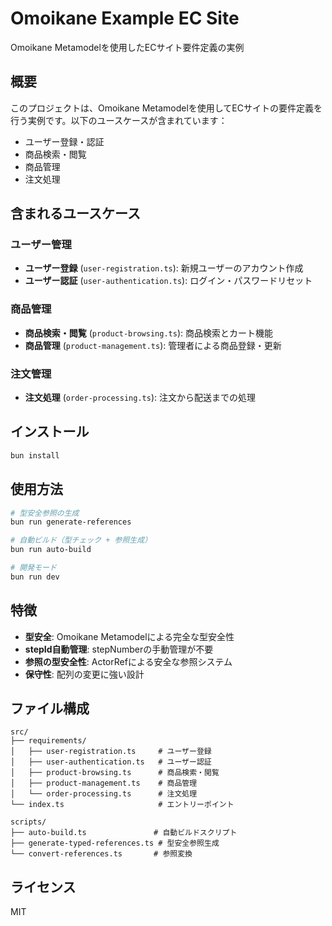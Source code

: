 # Omoikane Example EC Site

Omoikane Metamodelを使用したECサイト要件定義の実例

## 概要

このプロジェクトは、Omoikane Metamodelを使用してECサイトの要件定義を行う実例です。以下のユースケースが含まれています：

- ユーザー登録・認証
- 商品検索・閲覧
- 商品管理
- 注文処理

## 含まれるユースケース

### ユーザー管理
- **ユーザー登録** (`user-registration.ts`): 新規ユーザーのアカウント作成
- **ユーザー認証** (`user-authentication.ts`): ログイン・パスワードリセット

### 商品管理
- **商品検索・閲覧** (`product-browsing.ts`): 商品検索とカート機能
- **商品管理** (`product-management.ts`): 管理者による商品登録・更新

### 注文管理
- **注文処理** (`order-processing.ts`): 注文から配送までの処理

## インストール

```bash
bun install
```

## 使用方法

```bash
# 型安全参照の生成
bun run generate-references

# 自動ビルド（型チェック + 参照生成）
bun run auto-build

# 開発モード
bun run dev
```

## 特徴

- **型安全**: Omoikane Metamodelによる完全な型安全性
- **stepId自動管理**: stepNumberの手動管理が不要
- **参照の型安全性**: ActorRefによる安全な参照システム
- **保守性**: 配列の変更に強い設計

## ファイル構成

```
src/
├── requirements/
│   ├── user-registration.ts     # ユーザー登録
│   ├── user-authentication.ts   # ユーザー認証
│   ├── product-browsing.ts      # 商品検索・閲覧
│   ├── product-management.ts    # 商品管理
│   └── order-processing.ts      # 注文処理
└── index.ts                     # エントリーポイント

scripts/
├── auto-build.ts               # 自動ビルドスクリプト
├── generate-typed-references.ts # 型安全参照生成
└── convert-references.ts       # 参照変換
```

## ライセンス

MIT